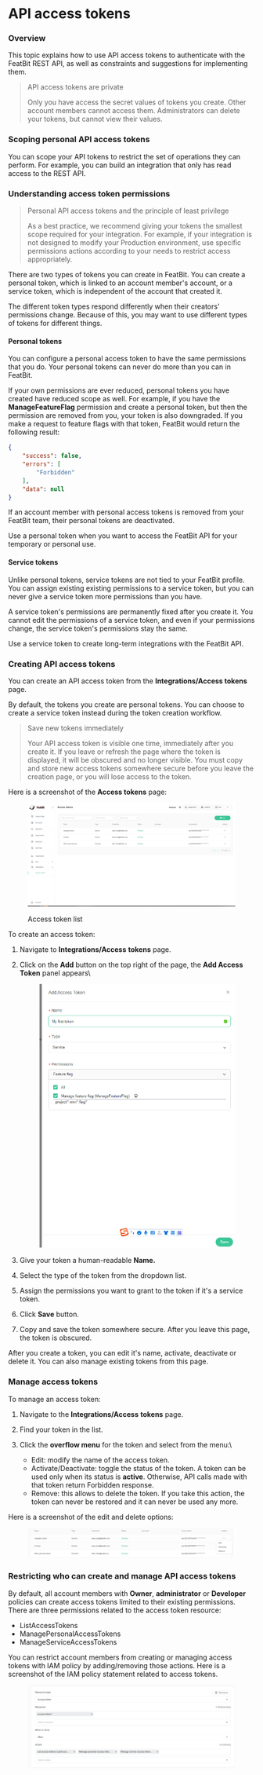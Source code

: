 # API access tokens

### Overview <a href="#overview" id="overview"></a>

This topic explains how to use API access tokens to authenticate with the FeatBit REST API, as well as constraints and suggestions for implementing them.

> API access tokens are private
>
> Only you have access the secret values of tokens you create. Other account members cannot access them. Administrators can delete your tokens, but cannot view their values.

### Scoping personal API access tokens <a href="#scoping-personal-api-access-tokens" id="scoping-personal-api-access-tokens"></a>

You can scope your API tokens to restrict the set of operations they can perform. For example, you can build an integration that only has read access to the REST API.

### Understanding access token permissions <a href="#understanding-access-token-permissions" id="understanding-access-token-permissions"></a>

> Personal API access tokens and the principle of least privilege
>
> As a best practice, we recommend giving your tokens the smallest scope required for your integration. For example, if your integration is not designed to modify your Production environment, use specific permissions actions according to your needs to restrict access appropriately.

There are two types of tokens you can create in FeatBit. You can create a personal token, which is linked to an account member's account, or a service token, which is independent of the account that created it.

The different token types respond differently when their creators' permissions change. Because of this, you may want to use different types of tokens for different things.

#### Personal tokens <a href="#personal-tokens" id="personal-tokens"></a>

You can configure a personal access token to have the same permissions that you do. Your personal tokens can never do more than you can in FeatBit.

If your own permissions are ever reduced, personal tokens you have created have reduced scope as well. For example, if you have the **ManageFeatureFlag** permission and create a personal token, but then the permission are removed from you, your token is also downgraded. If you make a request to feature flags with that token, FeatBit would return the following result:

```json
{
    "success": false,
    "errors": [
        "Forbidden"
    ],
    "data": null
}
```

If an account member with personal access tokens is removed from your FeatBit team, their personal tokens are deactivated.

Use a personal token when you want to access the FeatBit API for your temporary or personal use.

#### Service tokens <a href="#service-tokens" id="service-tokens"></a>

Unlike personal tokens, service tokens are not tied to your FeatBit profile. You can assign existing existing permissions to a service token, but you can never give a service token more permissions than you have.

A service token's permissions are permanently fixed after you create it. You cannot edit the permissions of a service token, and even if your permissions change, the service token's permissions stay the same.

Use a service token to create long-term integrations with the FeatBit API.

### Creating API access tokens <a href="#creating-api-access-tokens" id="creating-api-access-tokens"></a>

You can create an API access token from the **Integrations/Access tokens** page.

By default, the tokens you create are personal tokens. You can choose to create a service token instead during the token creation workflow.

> Save new tokens immediately
>
> Your API access token is visible one time, immediately after you create it. If you leave or refresh the page where the token is displayed, it will be obscured and no longer visible. You must copy and store new access tokens somewhere secure before you leave the creation page, or you will lose access to the token.

Here is a screenshot of the **Access tokens** page:

<figure><img src="../.gitbook/assets/image (197).png" alt=""><figcaption><p>Access token list</p></figcaption></figure>

To create an access token:

1. Navigate to **Integrations/Access** **tokens** page.
2.  Click on the **Add** button on the top right of the page, the **Add Access Token** panel appears\


    <figure><img src="../.gitbook/assets/image (153).png" alt=""><figcaption></figcaption></figure>
3. Give your token a human-readable **Name.**
4. Select the type of the token from the dropdown list.
5. Assign the permissions you want to grant to the token if it's a service token.
6. Click **Save** button.
7. Copy and save the token somewhere secure. After you leave this page, the token is obscured.

After you create a token, you can edit it's name, activate, deactivate or delete it. You can also manage existing tokens from this page.

### Manage access tokens <a href="#cloning-and-deleting-access-tokens" id="cloning-and-deleting-access-tokens"></a>

To manage an access token:

1. Navigate to the **Integrations/Access** **tokens** page.
2. Find your token in the list.
3. Click the **overflow menu** for the token and select from the menu:\

   * Edit: modify the name of the access token.
   * Activate/Deactivate: toggle the status of the token. A token can be used only when its status is **active**. Otherwise, API calls made with that token return Forbidden response.
   * Remove: this allows to delete the token. If you take this action, the token can never be restored and it can never be used any more.

Here is a screenshot of the edit and delete options:

<figure><img src="../.gitbook/assets/image (17).png" alt=""><figcaption></figcaption></figure>

### Restricting who can create and manage API access tokens <a href="#restricting-who-can-create-and-manage-api-access-tokens" id="restricting-who-can-create-and-manage-api-access-tokens"></a>

By default, all account members with **Owner**, **administrator** or **Developer** policies can create access tokens limited to their existing permissions. There are three permissions related to the access token resource:

* ListAccessTokens
* ManagePersonalAccessTokens
* ManageServiceAccessTokens

You can restrict account members from creating or managing access tokens with IAM policy by adding/removing those actions. Here is a screenshot of the IAM policy statement related to access tokens.

<figure><img src="../.gitbook/assets/image (154).png" alt=""><figcaption></figcaption></figure>
